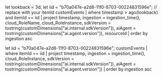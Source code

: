 let lookback = 3d;
let iid = "b70a047e-a2d8-11f0-8703-00224831596e"; // replace with your itemId
customEvents
| where timestamp > ago(lookback) and itemId == iid
| project
    timestamp,
    ingestion = ingestion_time(),
    cloud_RoleName,
    cloud_RoleInstance,
    sdkVersion = tostring(customDimensions["ai.internal.sdkVersion"]),
    aiAgent = tostring(customDimensions["ai.agent.version"]),
    resourceId
| order by ingestion asc



let iid = "b70a047e-a2d8-11f0-8703-00224831596e";
customEvents
| where itemId == iid
| project timestamp, ingestion = ingestion_time(), cloud_RoleInstance,
          sdkVersion = tostring(customDimensions["ai.internal.sdkVersion"]),
          aiAgent = tostring(customDimensions["ai.agent.version"])
| order by ingestion asc